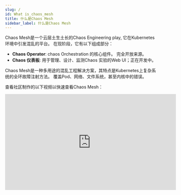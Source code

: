 ```yaml
---
slug: /
id: What is_chaos_mesh
title: 什么是Chaos Mesh
sidebar_label: 什么是Chaos Mesh
---
```


Chaos Mesh是一个云层土生土长的Chaos Engineering play, 它在Kubernetes环境中引发混乱的平台。 在现阶段，它有以下组成部分：

- **Chaos Operator**: chaos Orchestration 的核心组件。 完全开放来源。
- **Chaos 仪表板**: 用于管理、设计、监测Chaos 实验的Web UI；正在开发中。

Chaos Mesh是一种多用途的混乱工程解决方案，其特点是Kubernetes上复杂系统的全环故障注射方法。 覆盖Pod、网络、文件系统，甚至内核中的错误。

查看社区制作的以下视频以快速查看Chaos Mesh：

<div className="youtube-video-wrapper">
  <iframe width="560" height="315" src="https://www.youtube.com/embed/shbrjAY86ZQ" frameBorder="0" allow="accelerometer; autoplay; clipboard-write; encrypted-media; gyroscope; picture-in-picture" allowFullScreen></iframe>
</div>
